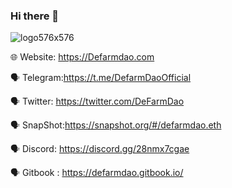 ### Hi there 👋


![logo576x576](https://user-images.githubusercontent.com/108944687/179890736-14dcce3c-8a2a-48e2-8d00-aba6f5a5d170.png)






🌐 Website: https://Defarmdao.com

🗣 Telegram:https://t.me/DefarmDaoOfficial

🗣 Twitter: https://twitter.com/DeFarmDao

🗣 SnapShot:https://snapshot.org/#/defarmdao.eth

🗣 Discord: https://discord.gg/28nmx7cgae

🗣 Gitbook : https://defarmdao.gitbook.io/
